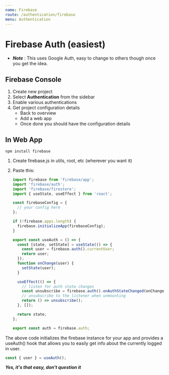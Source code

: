 ```yaml
---
name: Firebase
route: /authentication/firebase
menu: Authentication
---
```


# Firebase Auth (easiest)

- **_Note_** : This uses Google Auth, easy to change to others though once you get the idea.

## Firebase Console

1. Create new project
2. Select **Authentication** from the sidebar
3. Enable various authentications
4. Get project configuration details
   - Back to overview
   - Add a web app
   - Once done you should have the configuration details

## In Web App

```
npm install firebase
```

1. Create firebase.js in utils, root, etc (wherever you want it)
2. Paste this:

   ```javascript
   import firebase from 'firebase/app';
   import 'firebase/auth';
   import 'firebase/firestore';
   import { useState, useEffect } from 'react';

   const firebaseConfig = {
     // your config here
   };

   if (!firebase.apps.length) {
     firebase.initializeApp(firebaseConfig);
   }

   export const useAuth = () => {
     const [state, setState] = useState(() => {
       const user = firebase.auth().currentUser;
       return user;
     });
     function onChange(user) {
       setState(user);
     }

     useEffect(() => {
       // listen for auth state changes
       const unsubscribe = firebase.auth().onAuthStateChanged(onChange);
       // unsubscribe to the listener when unmounting
       return () => unsubscribe();
     }, []);

     return state;
   };

   export const auth = firebase.auth;
   ```

The above code initializes the firebase instance for your app and provides a useAuth() hook that allows you to easily get info about the currently logged in user.

```javascript
const { user } = useAuth();
```

**_Yes, it's that easy, don't question it_**
